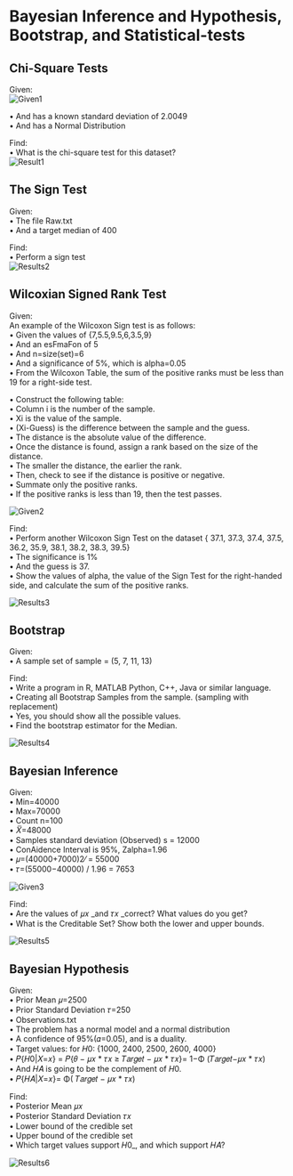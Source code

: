 # Bayesian Inference and Hypothesis, Bootstrap, and Statistical-tests

## Chi-Square Tests <br />
Given: <br />
![Given1](https://github.com/Eddie-Carrizales/Bayesian-Inference-and-Hypothesis-Bootstrap-and-Statistical-tests/blob/main/Images/Given1.png)


• And has a known standard deviation of 2.0049 <br />
• And has a Normal Distribution <br />

Find: <br />
• What is the chi-square test for this dataset? <br />
![Result1](https://github.com/Eddie-Carrizales/Bayesian-Inference-and-Hypothesis-Bootstrap-and-Statistical-tests/blob/main/Images/Results1.png)

## The Sign Test <br />
Given: <br />
• The file Raw.txt <br />
• And a target median of 400 <br />

Find: <br />
• Perform a sign test <br />
![Results2](https://github.com/Eddie-Carrizales/Bayesian-Inference-and-Hypothesis-Bootstrap-and-Statistical-tests/blob/main/Images/Results2.png)

## Wilcoxian Signed Rank Test <br />
Given: <br />
An example of the Wilcoxon Sign test is as follows: <br />
• Given the values of {7,5.5,9.5,6,3.5,9} <br />
• And an esFmaFon of 5 <br />
• And n=size(set)=6 <br />
• And a significance of 5%, which is alpha=0.05 <br /> 
• From the Wilcoxon Table, the sum of the positive ranks must be less than 19 for a right-side test. <br />

• Construct the following table: <br />
• Column i is the number of the sample. <br />
• Xi is the value of the sample. <br />
• (Xi-Guess) is the difference between the sample and the guess. <br />
• The distance is the absolute value of the difference. <br />
• Once the distance is found, assign a rank based on the size of the distance. <br />
• The smaller the distance, the earlier the rank. <br />
• Then, check to see if the distance is positive or negative. <br />
• Summate only the positive ranks. <br />
• If the positive ranks is less than 19, then the test passes. <br />

![Given2](https://github.com/Eddie-Carrizales/Bayesian-Inference-and-Hypothesis-Bootstrap-and-Statistical-tests/blob/main/Images/Given2.png)

Find: <br />
• Perform another Wilcoxon Sign Test on the dataset { 37.1, 37.3, 37.4, 37.5, 36.2, 35.9, 38.1, 38.2, 38.3, 39.5} <br />
• The significance is 1% <br />
• And the guess is 37. <br />
• Show the values of alpha, the value of the Sign Test for the right-handed side, and calculate the sum of the positive ranks. <br />

![Results3](https://github.com/Eddie-Carrizales/Bayesian-Inference-and-Hypothesis-Bootstrap-and-Statistical-tests/blob/main/Images/Results3.png)

## Bootstrap <br />

Given: <br />
• A sample set of sample = (5, 7, 11, 13) <br />

Find: <br />
• Write a program in R, MATLAB Python, C++, Java or similar language. <br />
• Creating all Bootstrap Samples from the sample. (sampling with replacement) <br />
• Yes, you should show all the possible values. <br />
• Find the bootstrap estimator for the Median. <br />

![Results4](https://github.com/Eddie-Carrizales/Bayesian-Inference-and-Hypothesis-Bootstrap-and-Statistical-tests/blob/main/Images/Results4.png)

## Bayesian Inference <br />

Given: <br />
• Min=40000 <br />
• Max=70000 <br />
• Count n=100 <br />
• 𝑋̅=48000 <br />
• Samples standard deviation (Observed) s = 12000 <br />
• ConAidence Interval is 95%, Zalpha=1.96 <br />
• 𝜇=(40000+7000)2⁄ = 55000 <br />
• 𝜏=(55000−40000) / 1.96 = 7653 <br />

![Given3](https://github.com/Eddie-Carrizales/Bayesian-Inference-and-Hypothesis-Bootstrap-and-Statistical-tests/blob/main/Images/Given3.png)

Find: <br />
• Are the values of 𝜇𝑥 _and 𝜏𝑥 _correct? What values do you get? <br />
• What is the Creditable Set? Show both the lower and upper bounds. <br />

![Results5](https://github.com/Eddie-Carrizales/Bayesian-Inference-and-Hypothesis-Bootstrap-and-Statistical-tests/blob/main/Images/Results5.png)

## Bayesian Hypothesis <br />
Given: <br />
• Prior Mean 𝜇=2500 <br />
• Prior Standard Deviation 𝜏=250 <br />
• Observations.txt <br />
• The problem has a normal model and a normal distribution <br />
• A confidence of 95%(𝛼=0.05), and is a duality. <br />
• Target values: for 𝐻0: {1000, 2400, 2500, 2600, 4000} <br />
• 𝑃{𝐻0|𝑋=𝑥} = 𝑃{𝜃 − 𝜇𝑥 * 𝜏𝑥 ≥ 𝑇𝑎𝑟𝑔𝑒𝑡 − 𝜇𝑥 * 𝜏𝑥}= 1−Φ (𝑇𝑎𝑟𝑔𝑒𝑡−𝜇𝑥 * 𝜏𝑥) <br />
• And 𝐻𝐴 is going to be the complement of 𝐻0. <br />
• 𝑃{𝐻𝐴|𝑋=𝑥}= Φ( 𝑇𝑎𝑟𝑔𝑒𝑡 − 𝜇𝑥 * 𝜏𝑥) <br />

Find: <br />
• Posterior Mean 𝜇𝑥 <br />
• Posterior Standard Deviation 𝜏𝑥 <br />
• Lower bound of the credible set <br />
• Upper bound of the credible set <br />
• Which target values support 𝐻0_, and which support 𝐻𝐴? <br />

![Results6](https://github.com/Eddie-Carrizales/Bayesian-Inference-and-Hypothesis-Bootstrap-and-Statistical-tests/blob/main/Images/Results6.png)
